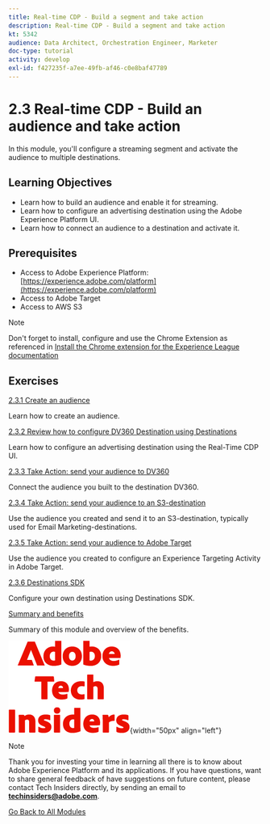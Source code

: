```yaml
---
title: Real-time CDP - Build a segment and take action
description: Real-time CDP - Build a segment and take action
kt: 5342
audience: Data Architect, Orchestration Engineer, Marketer
doc-type: tutorial
activity: develop
exl-id: f427235f-a7ee-49fb-af46-c0e8baf47789
---
```

# 2.3 Real-time CDP - Build an audience and take action

In this module, you'll configure a streaming segment and activate the audience to multiple destinations.

## Learning Objectives

- Learn how to build an audience and enable it for streaming.
- Learn how to configure an advertising destination using the Adobe Experience Platform UI.
- Learn how to connect an audience to a destination and activate it.

## Prerequisites

- Access to Adobe Experience Platform: [https://experience.adobe.com/platform](https://experience.adobe.com/platform)
- Access to Adobe Target
- Access to AWS S3

>[!NOTE]
>
>Don't forget to install, configure and use the Chrome Extension as referenced in [Install the Chrome extension for the Experience League documentation](../../../getting-started/gettingstarted/ex1.md)

## Exercises

[2.3.1 Create an audience](./ex1.md)

Learn how to create an audience.

[2.3.2 Review how to configure DV360 Destination using Destinations](./ex2.md)

Learn how to configure an advertising destination using the Real-Time CDP UI.

[2.3.3 Take Action: send your audience to DV360](./ex3.md)

Connect the audience you built to the destination DV360.

[2.3.4 Take Action: send your audience to an S3-destination](./ex4.md)

Use the audience you created and send it to an S3-destination, typically used for Email Marketing-destinations.

[2.3.5 Take Action: send your audience to Adobe Target](./ex5.md)

Use the audience you created to configure an Experience Targeting Activity in Adobe Target.

[2.3.6 Destinations SDK](./ex6.md)

Configure your own destination using Destinations SDK.

[Summary and benefits](./summary.md)

Summary of this module and overview of the benefits.

![Tech Insiders](./../../../../assets/images/techinsiders.png){width="50px" align="left"}

>[!NOTE]
>
>Thank you for investing your time in learning all there is to know about Adobe Experience Platform and its applications. If you have questions, want to share general feedback of have suggestions on future content, please contact Tech Insiders directly, by sending an email to **techinsiders@adobe.com**.

[Go Back to All Modules](./../../../../overview.md)

